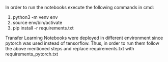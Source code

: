 In order to run the notebooks execute the following commands in cmd: 

1) python3 -m venv env
2) source env/bin/activate
3) pip install -r requirements.txt

Transfer Learning Notebooks were deployed in different environment since pytorch was used instead of tensorflow. Thus, in order to run them follow the above mentioned steps and replace requirements.txt with requirements_pytorch.txt 
